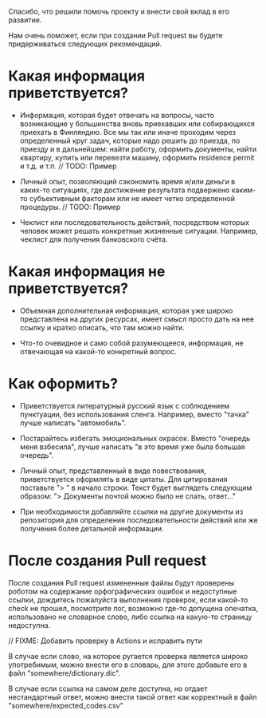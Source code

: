 Спасибо, что решили помочь проекту и внести свой вклад в его развитие.

Нам очень поможет, если при создании Pull request вы будете придерживаться следующих рекомендаций.

# Какая информация приветствуется?

- Информация, которая будет отвечать на вопросы, часто возникающие у большинства вновь приехавших или собирающихся 
приехать в Финляндию. Все мы так или иначе проходим через определенный круг задач, которые надо решить до приезда, по приезду и в дальнейшем: найти работу, оформить документы, найти квартиру, купить или перевезти машину, оформить residence permit и т.д. и т.п.
// TODO: Пример

- Личный опыт, позволяющий сэкономить время и/или деньги в каких-то ситуациях, где достижение результата подвержено каким-то субъективным факторам или не имеет четко определенной процедуры.
// TODO: Пример

- Чеклист или последовательность действий, посредством которых человек может решать конкретные жизненные ситуации. Например, чеклист для получения банковского счёта.


# Какая информация не приветствуется?

- Объемная дополнительная информация, которая уже широко представлена на других ресурсах, имеет смысл просто дать на нее ссылку и кратко описать, что там можно найти.

- Что-то очевидное и само собой разумеющееся, информация, не отвечающая на какой-то конкретный вопрос.


# Как оформить?

- Приветствуется литературный русский язык с соблюдением пунктуации, без использования сленга. Например, вместо "тачка" лучше написать "автомобиль".

- Постарайтесь избегать эмоциональных окрасок. Вместо "очередь меня взбесила", лучше написать "в это время уже была большая очередь".

- Личный опыт, представленный в виде повествования, приветствуется оформлять в виде цитаты. Для цитирования поставьте "> " в начало строки. Текст будет выглядеть следующим образом: "> Документы почтой можно было не слать, ответ..."

- При необходимости добавляйте ссылки на другие документы из репозитория для определения последовательности действий или же получения более детальной информации.


# После создания Pull request

После создания Pull request измененные файлы будут проверены роботом на содержание орфографических ошибок и недоступные ссылки, дождитесь пожалуйста 
выполнения проверок, если какой-то check не прошел, посмотрите лог, возможно где-то допущена опечатка, использовано не словарное слово, либо ссылка на какую-то страницу недоступна.

// FIXME: Добавить проверку в Actions и исправить пути

В случае если слово, на которое ругается проверка является широко употребимым, можно внести его в словарь, для этого добавьте его в файл "somewhere/dictionary.dic".

В случае если ссылка на самом деле доступна, но отдает нестандартный ответ, можно внести такой ответ как корректный в файл "somewhere/expected_codes.csv"
